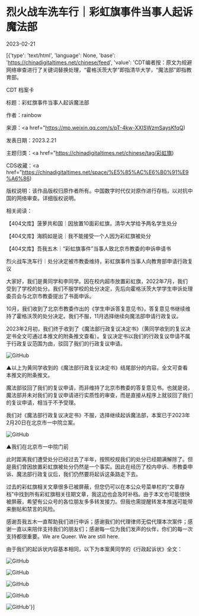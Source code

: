 # 烈火战车洗车行｜彩虹旗事件当事人起诉魔法部

2023-02-21

[{'type': 'text/html', 'language': None, 'base': 'https://chinadigitaltimes.net/chinese/feed', 'value': 'CDT编者按：原文为规避网络审查进行了关键词替换处理，“霍格沃茨大学”即指清华大学，“魔法部”即指教育部。



CDT 档案卡

标题：彩虹旗事件当事人起诉魔法部

作者：rainbow

来源：<a href="https://mp.weixin.qq.com/s/pT-4kw-XXISWzmSaysKfqQ)

发表日期：2023.2.21

主题归类：<a href="https://chinadigitaltimes.net/chinese/tag/彩虹旗)

CDS收藏：<a href="https://chinadigitaltimes.net/space/%E5%85%AC%E6%B0%91%E9%A6%86)

版权说明：该作品版权归原作者所有。中国数字时代仅对原作进行存档，以对抗中国的网络审查。详细版权说明。





相关阅读：



【404文库】菠萝共和国｜因放置10面彩虹旗，清华大学给予两名学生处分

【404文库】海鸥如是说｜我不能接受一个人因为彩虹旗被处分

【404文库】吾我五木｜“彩虹旗事件”当事人致北京市教委的申诉申请书

烈火战车洗车行｜处分决定被市教委维持，彩虹旗事件当事人向教育部申请行政复议



大家好，我们是黄同学和李同学。因在校内超市放置彩虹旗，2022年7月，我们受到了学校的处分。我们不服学校的处分决定，先后向霍格沃茨大学学生申诉处理委员会与北京市教委提出了书面申诉。

10月，我们收到了北京市教委作出的《学生申诉答复意见书》，答复意见书继续维持了霍格沃茨的处分决定。我们不服，11月选择继续向魔法部申请行政复议。

2023年2月初，我们终于收到了《魔法部行政复议决定书》（黄同学收到的复议决定书全文可通过本推文的附条推文查看）。复议决定书以我们的行政复议申请不属于行政复议范围为由，驳回了我们的行政复议申请。

![GitHub](https://chinadigitaltimes.net/chinese/files/2023/02/image-1676972350717.png)

▲以上为黄同学收到的《魔法部行政复议决定书》结尾部分的内容。全文可查看本推文的附条推文。

魔法部驳回了我们的复议申请，而非维持了北京市教委的答复意见书。也就是说，魔法部并未对我们的复议申请进行实质性的审查，而是直接从程序上就驳回了我们的复议申请，相当于不予受理。

我们对《魔法部行政复议决定书》不服，选择继续起诉魔法部，本案已于2023年2月20日在北京市一中院立案。

![GitHub](https://chinadigitaltimes.net/chinese/files/2023/02/post-693177-63f4938d376bf.)

▲我们在北京市一中院门前

此时距离我们遭受处分已经过去了半年，按照校规我们的处分已经期满解除了。但是我们曾因放置彩虹旗被处分仍然是一个事实。因此在经历了校内申诉、市教委申诉、魔法部行政复议后，我们仍然要将起诉这条路走下去。

过去的彩虹旗相关文章很多已被屏蔽，但您仍可以在本公众号菜单栏的“文章存档”中找到所有彩虹旗相关往期文章，我这边也会及时补档。由于本文也可能很快被屏蔽，希望有公众号的各位朋友多多转发接力。但我也需提醒转发本推送可能带来删帖和禁言的风险。

感谢吾我五木一直帮助我们进行申诉；感谢我们的代理律师无偿代理本次案件；感谢一直以来陪伴支持我们的朋友们；感谢每一位为我们发声的伙伴，你们的每一次支持都很重要。We are Queer. We are still here.

由于我们的起诉状内容基本相同，以下为本案黄同学的《行政起诉状》全文：

![GitHub](https://chinadigitaltimes.net/chinese/files/2023/02/post-693177-63f4938d47941.png)

![GitHub](https://chinadigitaltimes.net/chinese/files/2023/02/post-693177-63f4938d5996d.png)

![GitHub](https://chinadigitaltimes.net/chinese/files/2023/02/post-693177-63f4938d6d6fa.png)

![GitHub](https://chinadigitaltimes.net/chinese/files/2023/02/post-693177-63f4938d80167.png)

![GitHub](https://chinadigitaltimes.net/chinese/files/2023/02/post-693177-63f4938d89c3d.png)'}]